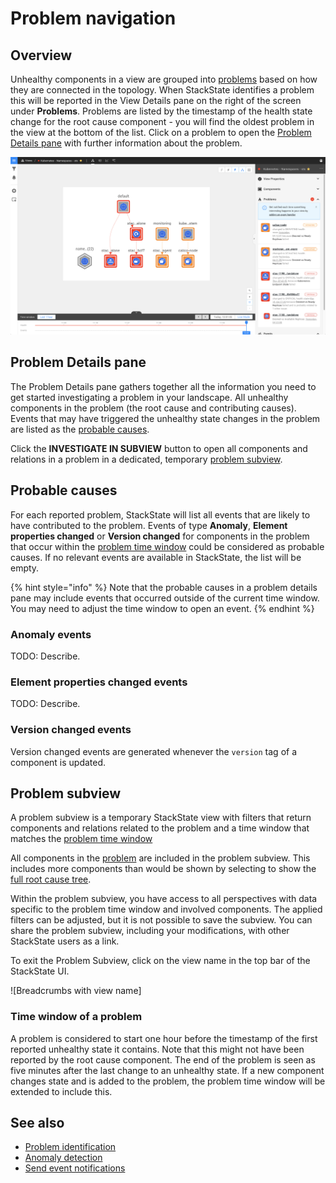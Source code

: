 # Problem navigation

## Overview

Unhealthy components in a view are grouped into [problems](/use/problem-investigation/problem_identification.md) based on how they are connected in the topology. When StackState identifies a problem this will be reported in the View Details pane on the right of the screen under **Problems**. Problems are listed by the timestamp of the health state change for the root cause component - you will find the oldest problem in the view at the bottom of the list. Click on a problem to open the [Problem Details pane](#problem-details-pane) with further information about the problem.

![View Details pane](/.gitbook/assets/v43_view_details_problems.png)

## Problem Details pane

The Problem Details pane gathers together all the information you need to get started investigating a problem in your landscape. All unhealthy components in the problem (the root cause and contributing causes). Events that may have triggered the unhealthy state changes in the problem are listed as the [probable causes](#probable-causes).

Click the **INVESTIGATE IN SUBVIEW** button to open all components and relations in a problem in a dedicated, temporary [problem subview](#problem-subview).

## Probable causes

For each reported problem, StackState will list all events that are likely to have contributed to the problem. Events of type **Anomaly**, **Element properties changed** or **Version changed** for components in the problem that occur within the [problem time window](/use/problem-investigation/problem_identification.md#time-window-of-a-problem) could be considered as probable causes. If no relevant events are available in StackState, the list will be empty.

{% hint style="info" %}
Note that the probable causes in a problem details pane may include events that occurred outside of the current time window. You may need to adjust the time window to open an event.
{% endhint %}

### Anomaly events

TODO: Describe.

### Element properties changed events

TODO: Describe.

### Version changed events

Version changed events are generated whenever the `version` tag of a component is updated. 

## Problem subview

A problem subview is a temporary StackState view with filters that return components and relations related to the problem and a time window that matches the [problem time window](#time-window-of-a-problem)

All components in the [problem](/use/problem-investigation/problem_identification.md#what-is-a-stackstate-problem) are included in the problem subview. This includes more components than would be shown by selecting to show the [full root cause tree](/use/views/topology-perspective.md#root-cause-outside-current-view). 
 
Within the problem subview, you have access to all perspectives with data specific to the problem time window and involved components. The applied filters can be adjusted, but it is not possible to save the subview. You can share the problem subview, including your modifications, with other StackState users as a link.

To exit the Problem Subview, click on the view name in the top bar of the StackState UI.

![Breadcrumbs with view name]

### Time window of a problem

A problem is considered to start one hour before the timestamp of the first reported unhealthy state it contains. Note that this might not have been reported by the root cause component. The end of the problem is seen as five minutes after the last change to an unhealthy state. If a new component changes state and is added to the problem, the problem time window will be extended to include this.

## See also

- [Problem identification](/use/problem-investigation/problem_identification.md)
- [Anomaly detection](/use/introduction-to-stackstate/anomaly-detection.md)
- [Send event notifications](/use/health-state-and-event-notifications/send-event-notifications.md)